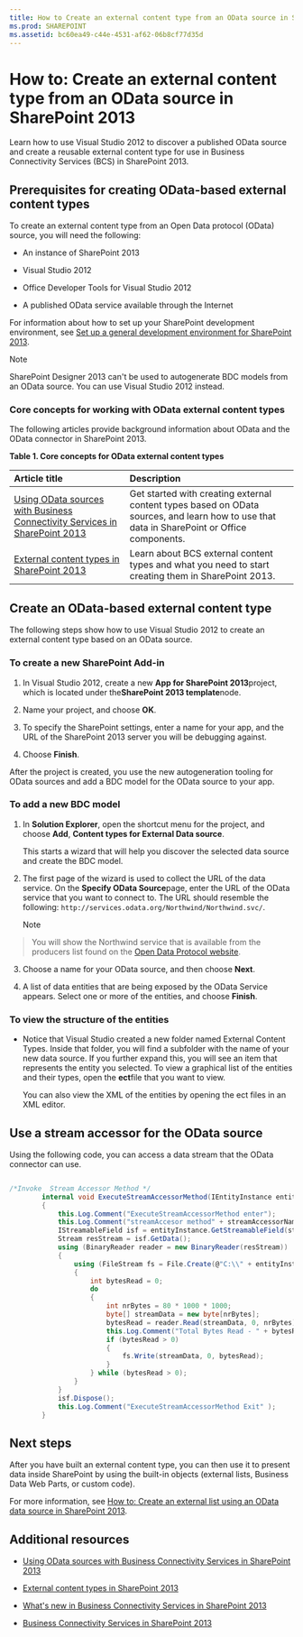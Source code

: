 ```yaml
---
title: How to Create an external content type from an OData source in SharePoint 2013
ms.prod: SHAREPOINT
ms.assetid: bc60ea49-c44e-4531-af62-06b8cf77d35d
---
```



# How to: Create an external content type from an OData source in SharePoint 2013
Learn how to use Visual Studio 2012 to discover a published OData source and create a reusable external content type for use in Business Connectivity Services (BCS) in SharePoint 2013. 
## Prerequisites for creating OData-based external content types
<a name="bkmk_Prerequisites"> </a>

To create an external content type from an Open Data protocol (OData) source, you will need the following: 
  
    
    

- An instance of SharePoint 2013 
    
  
- Visual Studio 2012 
    
  
- Office Developer Tools for Visual Studio 2012 
    
  
- A published OData service available through the Internet 
    
  
For information about how to set up your SharePoint development environment, see  [Set up a general development environment for SharePoint 2013](set-up-a-general-development-environment-for-sharepoint-2013.md). 
  
    
    

> [!NOTE]  
> SharePoint Designer 2013 can't be used to autogenerate BDC models from an OData source. You can use Visual Studio 2012 instead. 
  
    
    


### Core concepts for working with OData external content types

The following articles provide background information about OData and the OData connector in SharePoint 2013. 
  
    
    

**Table 1. Core concepts for OData external content types**


|**Article title**|**Description**|
|:-----|:-----|
| [Using OData sources with Business Connectivity Services in SharePoint 2013](using-odata-sources-with-business-connectivity-services-in-sharepoint-2013.md)|Get started with creating external content types based on OData sources, and learn how to use that data in SharePoint or Office components. |
| [External content types in SharePoint 2013](external-content-types-in-sharepoint-2013.md)|Learn about BCS external content types and what you need to start creating them in SharePoint 2013. |
   

## Create an OData-based external content type
<a name="bkmk_CreatingODataECT"> </a>

The following steps show how to use Visual Studio 2012 to create an external content type based on an OData source. 
  
    
    

### To create a new SharePoint Add-in


1. In Visual Studio 2012, create a new **App for SharePoint 2013**project, which is located under the**SharePoint 2013 template**node.
    
  
2. Name your project, and choose **OK**. 
    
  
3. To specify the SharePoint settings, enter a name for your app, and the URL of the SharePoint 2013 server you will be debugging against. 
    
  
4. Choose **Finish**. 
    
  
After the project is created, you use the new autogeneration tooling for OData sources and add a BDC model for the OData source to your app. 
  
    
    

### To add a new BDC model


1. In **Solution Explorer**, open the shortcut menu for the project, and choose **Add**, **Content types for External Data source**. 
    
    This starts a wizard that will help you discover the selected data source and create the BDC model. 
    
  
2. The first page of the wizard is used to collect the URL of the data service. On the **Specify OData Source**page, enter the URL of the OData service that you want to connect to. The URL should resemble the following: `http://services.odata.org/Northwind/Northwind.svc/`. 
    
    > [!NOTE]  
> You will show the Northwind service that is available from the producers list found on the  [Open Data Protocol website](http://www.odata.org/ecosystem#liveservices). 
3. Choose a name for your OData source, and then choose **Next**. 
    
  
4. A list of data entities that are being exposed by the OData Service appears. Select one or more of the entities, and choose **Finish**. 
    
  

### To view the structure of the entities


- Notice that Visual Studio created a new folder named External Content Types. Inside that folder, you will find a subfolder with the name of your new data source. If you further expand this, you will see an item that represents the entity you selected. To view a graphical list of the entities and their types, open the **ect**file that you want to view.
    
    You can also view the XML of the entities by opening the ect files in an XML editor. 
    
  

## Use a stream accessor for the OData source
<a name="bkmk_UseStreamAccessor"> </a>

Using the following code, you can access a data stream that the OData connector can use. 
  
    
    

```cs

/*Invoke  Stream Accessor Method */
        internal void ExecuteStreamAccessorMethod(IEntityInstance entityInstance, string streamAccessorName)
        {
            this.Log.Comment("ExecuteStreamAccessorMethod enter");
            this.Log.Comment("streamAccesor method" + streamAccessorName);
            IStreamableField isf = entityInstance.GetStreamableField(streamAccessorName);
            Stream resStream = isf.GetData();
            using (BinaryReader reader = new BinaryReader(resStream))
            {
                using (FileStream fs = File.Create(@"C:\\" + entityInstance.GetIdentity().GetIdentifierValues()[0] + ".jpg"))
                {
                    int bytesRead = 0;
                    do
                    {
                        int nrBytes = 80 * 1000 * 1000;
                        byte[] streamData = new byte[nrBytes];
                        bytesRead = reader.Read(streamData, 0, nrBytes);
                        this.Log.Comment("Total Bytes Read - " + bytesRead);
                        if (bytesRead > 0)
                        {
                            fs.Write(streamData, 0, bytesRead);
                        }
                    } while (bytesRead > 0);
                }
            }
            isf.Dispose();
            this.Log.Comment("ExecuteStreamAccessorMethod Exit" );
        }
```


## Next steps
<a name="bkmk_Next"> </a>

After you have built an external content type, you can then use it to present data inside SharePoint by using the built-in objects (external lists, Business Data Web Parts, or custom code). 
  
    
    
For more information, see  [How to: Create an external list using an OData data source in SharePoint 2013](how-to-create-an-external-list-using-an-odata-data-source-in-sharepoint-2013.md). 
  
    
    

## Additional resources
<a name="bkmk_Addres"> </a>


-  [Using OData sources with Business Connectivity Services in SharePoint 2013](using-odata-sources-with-business-connectivity-services-in-sharepoint-2013.md)
    
  
-  [External content types in SharePoint 2013](external-content-types-in-sharepoint-2013.md)
    
  
-  [What's new in Business Connectivity Services in SharePoint 2013](what-s-new-in-business-connectivity-services-in-sharepoint-2013.md)
    
  
-  [Business Connectivity Services in SharePoint 2013](business-connectivity-services-in-sharepoint-2013.md)
    
  

